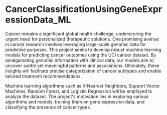 # CancerClassificationUsingGeneExpressionData_ML
Cancer remains a significant global health challenge, underscoring the urgent need for personalized therapeutic solutions. One promising avenue in cancer research involves leveraging large-scale genomic data for  predictive purposes. This project seeks to develop robust machine learning models for predicting cancer outcomes using the UCI cancer dataset. By amalgamating genomic information with clinical data, our models aim to uncover subtle yet meaningful patterns and associations. Ultimately, these insights will facilitate precise categorization of cancer subtypes and enable tailored treatment recommendations.

Machine learning algorithms such as K-Nearest Neighbors, Support Vector Machines, Random Forest, and Logistic Regression will be employed to analyze the dataset. The project's motivation lies in exploring various algorithms and models, training them on gene expression data, and classifying the presence of cancer types.
